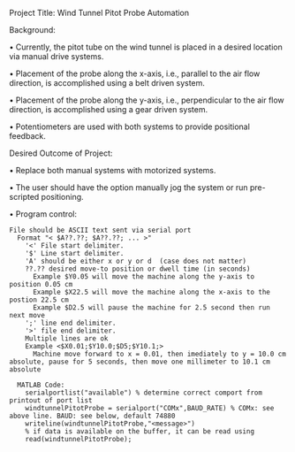 Project Title: Wind Tunnel Pitot Probe Automation

Background:

•	Currently, the pitot tube on the wind tunnel is placed in a desired location via manual drive systems. 

  •	Placement of the probe along the x-axis, i.e., parallel to the air flow direction, is accomplished using a belt driven system.
  
  •	Placement of the probe along the y-axis, i.e., perpendicular to the air flow direction, is accomplished using a gear driven system.
  
•	Potentiometers are used with both systems to provide positional feedback.

Desired Outcome of Project:

•	Replace both manual systems with motorized systems.

•	The user should have the option manually jog the system or run pre-scripted positioning.

  • Program control:
  
    File should be ASCII text sent via serial port
      Format "< $A??.??; $A??.??; ... >" 
        '<' File start delimiter.
        '$' Line start delimiter. 
        'A' should be either x or y or d  (case does not matter)
        ??.?? desired move-to position or dwell time (in seconds)
          Example $Y0.05 will move the machine along the y-axis to position 0.05 cm
          Example $X22.5 will move the machine along the x-axis to the postion 22.5 cm
          Example $D2.5 will pause the machine for 2.5 second then run next move
        ';' line end delimiter.
        '>' file end delimiter.
        Multiple lines are ok
        Example <$X0.01;$Y10.0;$D5;$Y10.1;>
          Machine move forward to x = 0.01, then imediately to y = 10.0 cm absolute, pause for 5 seconds, then move one millimeter to 10.1 cm absolute
          
      MATLAB Code: 
        serialportlist("available") % determine correct comport from printout of port list
        windtunnelPitotProbe = serialport("COMx",BAUD_RATE) % COMx: see above line. BAUD: see below, default 74880
        writeline(windtunnelPitotProbe,"<message>")
        % if data is available on the buffer, it can be read using
        read(windtunnelPitotProbe);   
